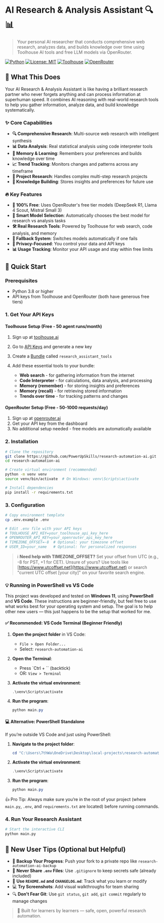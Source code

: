# AI Research & Analysis Assistant 🔍📊

> Your personal AI researcher that conducts comprehensive web research, analyzes data, and builds knowledge over time using Toolhouse AI tools and free LLM models via OpenRouter.

[![Python](https://img.shields.io/badge/python-3.8+-blue.svg)](https://www.python.org/downloads/)
[![License: MIT](https://img.shields.io/badge/License-MIT-yellow.svg)](https://opensource.org/licenses/MIT)
[![Toolhouse](https://img.shields.io/badge/Powered%20by-Toolhouse-green.svg)](https://toolhouse.ai)
[![OpenRouter](https://img.shields.io/badge/Powered%20by-OpenRouter-orange.svg)](https://openrouter.ai)

## 🌟 What This Does

Your AI Research & Analysis Assistant is like having a brilliant research partner who never forgets anything and can process information at superhuman speed. It combines AI reasoning with real-world research tools to help you gather information, analyze data, and build knowledge systematically.

### ✨ Core Capabilities

* **🔍 Comprehensive Research**: Multi-source web research with intelligent synthesis
* **📊 Data Analysis**: Real statistical analysis using code interpreter tools
* **🧠 Memory & Learning**: Remembers your preferences and builds knowledge over time
* **📈 Trend Tracking**: Monitors changes and patterns across any timeframe
* **💂️ Project Research**: Handles complex multi-step research projects
* **📂 Knowledge Building**: Stores insights and preferences for future use

### 🔥 Key Features

* **💯 100% Free**: Uses OpenRouter's free tier models (DeepSeek R1, Llama 4 Scout, Mistral Small 3)
* **🧠 Smart Model Selection**: Automatically chooses the best model for research vs analysis tasks
* **🛠️ Real Research Tools**: Powered by Toolhouse for web search, code analysis, and memory
* **🔄 Fallback System**: Switches models automatically if one fails
* **🔐 Privacy-Focused**: You control your data and API keys
* **📊 Usage Tracking**: Monitor your API usage and stay within free limits

## 🚀 Quick Start

### Prerequisites

* Python 3.8 or higher
* API keys from Toolhouse and OpenRouter (both have generous free tiers)

### 1. Get Your API Keys

#### Toolhouse Setup (Free - 50 agent runs/month)

1. Sign up at [toolhouse.ai](https://toolhouse.ai)
2. Go to [API Keys](https://app.toolhouse.ai/settings/api-keys) and generate a new key
3. Create a [Bundle](https://app.toolhouse.ai/bundles) called `research_assistant_tools`
4. Add these essential tools to your bundle:

   * **Web search** - for gathering information from the internet
   * **Code Interpreter** - for calculations, data analysis, and processing
   * **Memory (remember)** - for storing insights and preferences
   * **Memory (recall)** - for retrieving stored information
   * **Trends over time** - for tracking patterns and changes

#### OpenRouter Setup (Free - 50-1000 requests/day)

1. Sign up at [openrouter.ai](https://openrouter.ai)
2. Get your API key from the dashboard
3. No additional setup needed - free models are automatically available

### 2. Installation

```bash
# Clone the repository
git clone https://github.com/PowerUpSkills/research-automation-ai.git
cd research-automation-ai

# Create virtual environment (recommended)
python -m venv venv
source venv/bin/activate  # On Windows: venv\Scripts\activate

# Install dependencies
pip install -r requirements.txt
```

### 3. Configuration

```bash
# Copy environment template
cp .env.example .env

# Edit .env file with your API keys
# TOOLHOUSE_API_KEY=your_toolhouse_api_key_here
# OPENROUTER_API_KEY=your_openrouter_api_key_here
# TIMEZONE_OFFSET=-8  # Optional: your timezone offset
# USER_ID=your_name   # Optional: for personalized responses
```

> ℹ️ **Need help with TIMEZONE\_OFFSET?**
> Set your offset from UTC (e.g., -8 for PST, +1 for CET). Unsure of yours? Use tools like [https://www.utcoffset.net](https://www.utcoffset.net) or search "current UTC offset \[your city]" on your favorite search engine.

### 💡 Running in PowerShell vs VS Code

This project was developed and tested on **Windows 11**, using **PowerShell** and **VS Code**. These instructions are beginner-friendly, but feel free to use what works best for your operating system and setup. The goal is to help other new users — this just happens to be the setup that worked for me.

#### ✅ Recommended: VS Code Terminal (Beginner Friendly)

1. **Open the project folder** in VS Code:

   * `File > Open Folder...`
   * Select: `research-automation-ai`

2. **Open the Terminal**:

   * Press \`Ctrl + \`\` (backtick)
   * OR: `View > Terminal`

3. **Activate the virtual environment**:

   ```powershell
   .\venv\Scripts\activate
   ```

4. **Run the program**:

   ```powershell
   python main.py
   ```

#### 💻 Alternative: PowerShell Standalone

If you’re outside VS Code and just using PowerShell:

1. **Navigate to the project folder**:

   ```powershell
   cd "C:\Users\7thWa\OneDrive\Desktop\local-projects\research-automation-ai"
   ```

2. **Activate the virtual environment**:

   ```powershell
   .\venv\Scripts\activate
   ```

3. **Run the program**:

   ```powershell
   python main.py
   ```

👍 Pro Tip: Always make sure you’re in the root of your project (where `main.py`, `.env`, and `requirements.txt` are located) before running commands.

### 4. Run Your Research Assistant

```bash
# Start the interactive CLI
python main.py
```

## 🧠 New User Tips (Optional but Helpful)

* 💾 **Backup Your Progress**: Push your fork to a private repo like `research-automation-ai-backup`
* 🔐 **Never Share `.env` Files**: Use `.gitignore` to keep secrets safe (already included)
* 📝 **Use `README.md` and `CHANGELOG.md`**: Track what you learn or modify
* 💻 **Try Screenshots**: Add visual walkthroughs for team sharing
* 🔍 **Don't Fear Git**: Use `git status`, `git add`, `git commit` regularly to manage changes

> 🚀 Built for learners by learners — safe, open, powerful research automation.
